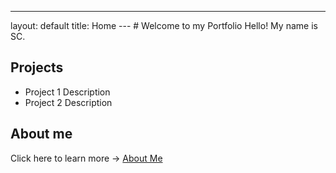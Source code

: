 ---
layout: default
title: Home
--- # Welcome to my Portfolio Hello! My name is SC.
## Projects
- Project 1 Description
- Project 2 Description
## About me
Click here to learn more → [About Me](about.md)
